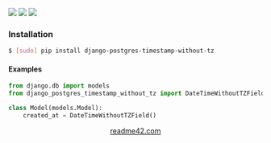 <!--
https://readme42.com
-->


[![](https://img.shields.io/pypi/v/django-postgres-timestamp-without-tz.svg?maxAge=3600)](https://pypi.org/project/django-postgres-timestamp-without-tz/)
[![](https://img.shields.io/badge/License-Unlicense-blue.svg?longCache=True)](https://unlicense.org/)
[![](https://github.com/andrewp-as-is/django-postgres-timestamp-without-tz.py/workflows/tests42/badge.svg)](https://github.com/andrewp-as-is/django-postgres-timestamp-without-tz.py/actions)

### Installation
```bash
$ [sudo] pip install django-postgres-timestamp-without-tz
```

#### Examples
```python
from django.db import models
from django_postgres_timestamp_without_tz import DateTimeWithoutTZField

class Model(models.Model):
    created_at = DateTimeWithoutTZField()
```

<p align="center">
    <a href="https://readme42.com/">readme42.com</a>
</p>
